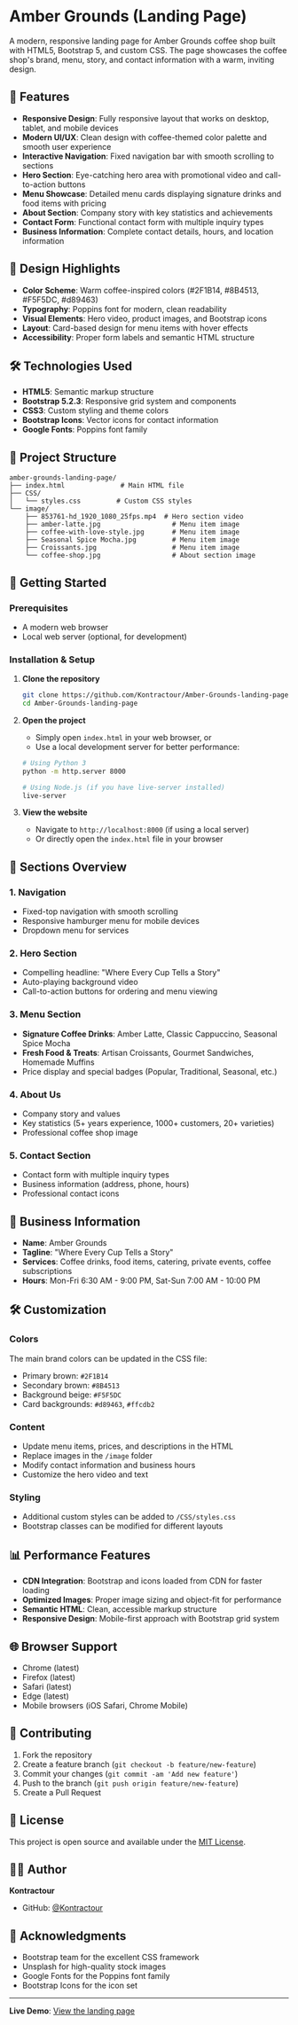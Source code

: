 # Amber Grounds (Landing Page)

A modern, responsive landing page for Amber Grounds coffee shop built with HTML5, Bootstrap 5, and custom CSS. The page showcases the coffee shop's brand, menu, story, and contact information with a warm, inviting design.

## 🌟 Features

- **Responsive Design**: Fully responsive layout that works on desktop, tablet, and mobile devices
- **Modern UI/UX**: Clean design with coffee-themed color palette and smooth user experience
- **Interactive Navigation**: Fixed navigation bar with smooth scrolling to sections
- **Hero Section**: Eye-catching hero area with promotional video and call-to-action buttons
- **Menu Showcase**: Detailed menu cards displaying signature drinks and food items with pricing
- **About Section**: Company story with key statistics and achievements
- **Contact Form**: Functional contact form with multiple inquiry types
- **Business Information**: Complete contact details, hours, and location information

## 🎨 Design Highlights

- **Color Scheme**: Warm coffee-inspired colors (#2F1B14, #8B4513, #F5F5DC, #d89463)
- **Typography**: Poppins font for modern, clean readability
- **Visual Elements**: Hero video, product images, and Bootstrap icons
- **Layout**: Card-based design for menu items with hover effects
- **Accessibility**: Proper form labels and semantic HTML structure

## 🛠️ Technologies Used

- **HTML5**: Semantic markup structure
- **Bootstrap 5.2.3**: Responsive grid system and components
- **CSS3**: Custom styling and theme colors
- **Bootstrap Icons**: Vector icons for contact information
- **Google Fonts**: Poppins font family

## 📁 Project Structure

```
amber-grounds-landing-page/
├── index.html              # Main HTML file
├── CSS/
│   └── styles.css         # Custom CSS styles
└── image/
    ├── 853761-hd_1920_1080_25fps.mp4  # Hero section video
    ├── amber-latte.jpg                  # Menu item image
    ├── coffee-with-love-style.jpg       # Menu item image
    ├── Seasonal Spice Mocha.jpg         # Menu item image
    ├── Croissants.jpg                   # Menu item image
    └── coffee-shop.jpg                  # About section image
```

## 🚀 Getting Started

### Prerequisites
- A modern web browser
- Local web server (optional, for development)

### Installation & Setup

1. **Clone the repository**
   ```bash
   git clone https://github.com/Kontractour/Amber-Grounds-landing-page.git
   cd Amber-Grounds-landing-page
   ```

2. **Open the project**
   - Simply open `index.html` in your web browser, or
   - Use a local development server for better performance:
   ```bash
   # Using Python 3
   python -m http.server 8000
   
   # Using Node.js (if you have live-server installed)
   live-server
   ```

3. **View the website**
   - Navigate to `http://localhost:8000` (if using a local server)
   - Or directly open the `index.html` file in your browser

## 📱 Sections Overview

### 1. Navigation
- Fixed-top navigation with smooth scrolling
- Responsive hamburger menu for mobile devices
- Dropdown menu for services

### 2. Hero Section
- Compelling headline: "Where Every Cup Tells a Story"
- Auto-playing background video
- Call-to-action buttons for ordering and menu viewing

### 3. Menu Section
- **Signature Coffee Drinks**: Amber Latte, Classic Cappuccino, Seasonal Spice Mocha
- **Fresh Food & Treats**: Artisan Croissants, Gourmet Sandwiches, Homemade Muffins
- Price display and special badges (Popular, Traditional, Seasonal, etc.)

### 4. About Us
- Company story and values
- Key statistics (5+ years experience, 1000+ customers, 20+ varieties)
- Professional coffee shop image

### 5. Contact Section
- Contact form with multiple inquiry types
- Business information (address, phone, hours)
- Professional contact icons

## 🎯 Business Information

- **Name**: Amber Grounds
- **Tagline**: "Where Every Cup Tells a Story"
- **Services**: Coffee drinks, food items, catering, private events, coffee subscriptions
- **Hours**: Mon-Fri 6:30 AM - 9:00 PM, Sat-Sun 7:00 AM - 10:00 PM

## 🛠️ Customization

### Colors
The main brand colors can be updated in the CSS file:
- Primary brown: `#2F1B14`
- Secondary brown: `#8B4513`
- Background beige: `#F5F5DC`
- Card backgrounds: `#d89463`, `#ffcdb2`

### Content
- Update menu items, prices, and descriptions in the HTML
- Replace images in the `/image` folder
- Modify contact information and business hours
- Customize the hero video and text

### Styling
- Additional custom styles can be added to `/CSS/styles.css`
- Bootstrap classes can be modified for different layouts

## 📊 Performance Features

- **CDN Integration**: Bootstrap and icons loaded from CDN for faster loading
- **Optimized Images**: Proper image sizing and object-fit for performance
- **Semantic HTML**: Clean, accessible markup structure
- **Responsive Design**: Mobile-first approach with Bootstrap grid system

## 🌐 Browser Support

- Chrome (latest)
- Firefox (latest)
- Safari (latest)
- Edge (latest)
- Mobile browsers (iOS Safari, Chrome Mobile)

## 🤝 Contributing

1. Fork the repository
2. Create a feature branch (`git checkout -b feature/new-feature`)
3. Commit your changes (`git commit -am 'Add new feature'`)
4. Push to the branch (`git push origin feature/new-feature`)
5. Create a Pull Request

## 📄 License

This project is open source and available under the [MIT License](LICENSE).

## 👨‍💻 Author

**Kontractour**
- GitHub: [@Kontractour](https://github.com/Kontractour)

## 🙏 Acknowledgments

- Bootstrap team for the excellent CSS framework
- Unsplash for high-quality stock images
- Google Fonts for the Poppins font family
- Bootstrap Icons for the icon set

---

**Live Demo**: [View the landing page](https://kontractour.github.io/Amber-Grounds-landing-page)
